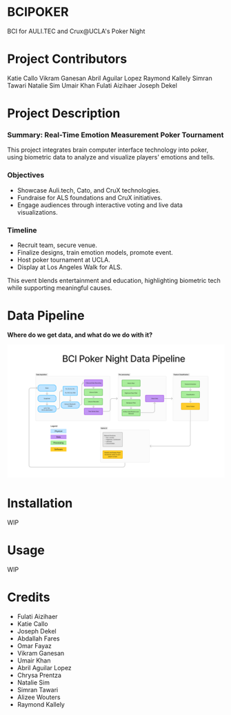 # BCIPOKER

BCI for AULI.TEC and Crux@UCLA's Poker Night

# Project Contributors 
Katie Callo
Vikram Ganesan
Abril Aguilar Lopez
Raymond Kallely
Simran Tawari
Natalie Sim
Umair Khan
Fulati Aizihaer
Joseph Dekel

# Project Description

### Summary: Real-Time Emotion Measurement Poker Tournament  

This project integrates brain computer interface technology into poker, using biometric data to analyze and visualize players' emotions and tells.

### Objectives  
- Showcase Auli.tech, Cato, and CruX technologies.  
- Fundraise for ALS foundations and CruX initiatives.  
- Engage audiences through interactive voting and live data visualizations.  

### Timeline  
- Recruit team, secure venue.  
- Finalize designs, train emotion models, promote event.  
- Host poker tournament at UCLA.  
- Display at Los Angeles Walk for ALS.  

This event blends entertainment and education, highlighting biometric tech while supporting meaningful causes.

# Data Pipeline

**Where do we get data, and what do we do with it?**

![Whoops! Should be the data pipeline here](data-pipeline-v1.png)


# Installation

WIP 

# Usage 

WIP

# Credits 

- Fulati Aizihaer
- Katie Callo
- Joseph Dekel
- Abdallah Fares
- Omar Fayaz
- Vikram Ganesan
- Umair Khan
- Abril Aguilar Lopez
- Chrysa Prentza
- Natalie Sim
- Simran Tawari
- Alizee Wouters
- Raymond Kallely
